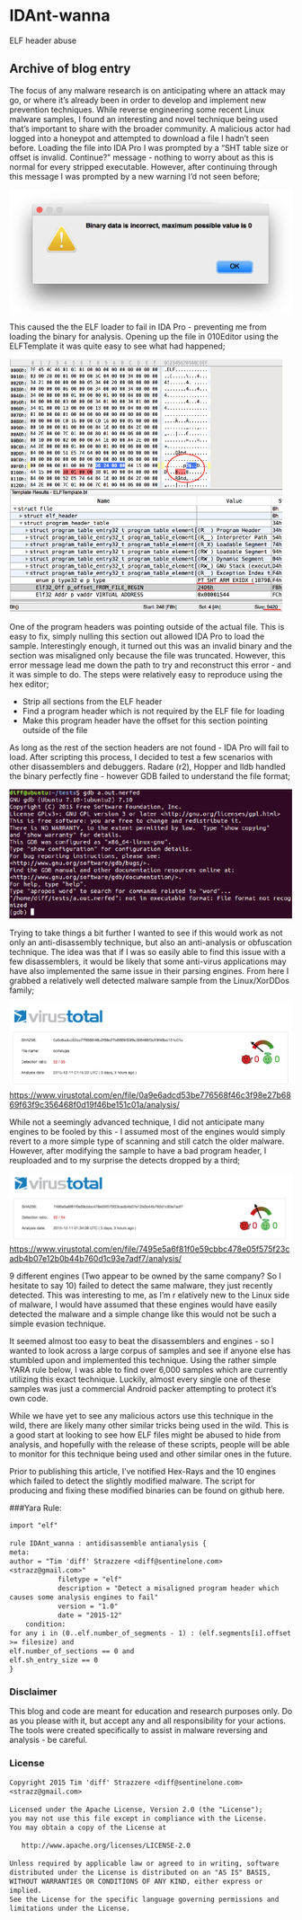 # IDAnt-wanna
ELF header abuse

## Archive of blog entry
The focus of any malware research is on anticipating where an attack may go, or where it’s
already been in order to develop and implement new prevention techniques.  While reverse 
engineering some recent Linux malware samples, I found an interesting and novel technique 
being used that’s important to share with the broader community. A malicious actor had logged
into a honeypot and attempted to download a file I hadn’t seen before. Loading the file into 
IDA Pro I was prompted by a “SHT table size or offset is invalid. Continue?” message - nothing
to worry about as this is normal for every stripped executable. However, after continuing through
this message I was prompted by a new warning I’d not seen before;

![IDA Pro loading error](/resources/ida_error.png?raw=true)

This caused the the ELF loader to fail in IDA Pro - preventing me from loading the binary for
analysis. Opening up the file in 010Editor using the ELFTemplate it was quite easy to see what
had happened;

![010Editor ELF Template](/resources/010editor.png?raw=true)

One of the program headers was pointing outside of the actual file. This is easy to fix, 
simply nulling this section out allowed IDA Pro to load the sample. Interestingly enough, 
it turned out this was an invalid binary and the section was misaligned only because the 
file was truncated. However, this error message lead me down the path to try and reconstruct
this error - and it was simple to do. The steps were relatively easy to reproduce using the 
hex editor;

 - Strip all sections from the ELF header
 - Find a program header which is not required by the ELF file for loading
 - Make this program header have the offset for this section pointing outside of the file

As long as the rest of the section headers are not found - IDA Pro will fail to load. After
scripting this process, I decided to test a few scenarios with other disassemblers and
debuggers. Radare (r2), Hopper and lldb handled the binary perfectly fine - however GDB
failed to understand the file format;

![GDB issues](/resources/gdb.png?raw=true)

Trying to take things a bit further I wanted to see if this would work as not only an
anti-disassembly technique, but also an anti-analysis or obfuscation technique. The idea 
was that if I was so easily able to find this issue with a few disassemblers, it would be 
likely that some anti-virus applications may have also implemented the same issue in their 
parsing engines. From here I grabbed a relatively well detected malware sample from the 
Linux/XorDDos family;

![XorDDOS Normal Detections](/resources/vt_normal.png?raw=true)
https://www.virustotal.com/en/file/0a9e6adcd53be776568f46c3f98e27b6869f63f9c356468f0d19f46be151c01a/analysis/

While not a seemingly advanced technique, I did not anticipate many engines to be fooled by
this - I assumed most of the engines would simply revert to a more simple type of scanning 
and still catch the older malware. However, after modifying the sample to have a bad program 
header, I reuploaded and to my surprise the detects dropped by a third;

![XorDDOS Nerfed Detections](/resources/vt_nerfed.png?raw=true)
https://www.virustotal.com/en/file/7495e5a6f81f0e59cbbc478e05f575f23cadb4b07e12b0b44b760d1c93e7adf7/analysis/

9 different engines (Two appear to be owned by the same company? So I hesitate to say 10) failed 
to detect the same malware, they just recently detected. This was interesting to me, as I’m r
elatively new to the Linux side of malware, I would have assumed that these engines would have 
easily detected the malware and a simple change like this would not be such a simple evasion technique.

It seemed almost too easy to beat the disassemblers and engines - so I wanted to look across a
large corpus of samples and see if anyone else has stumbled upon and implemented this technique.
Using the rather simple YARA rule below, I was able to find over 6,000 samples which are currently
utilizing this exact technique. Luckily, almost every single one of these samples was just a 
commercial Android packer attempting to protect it’s own code.

While we have yet to see any malicious actors use this technique in the wild, there are likely 
many other similar tricks being used in the wild. This is a good start at looking to see how ELF 
files might be abused to hide from analysis, and hopefully with the release of these scripts, people
will be able to monitor for this technique being used and other similar ones in the future.

Prior to publishing this article, I’ve notified Hex-Rays and the 10 engines which failed to detect the slightly modified malware. The script for producing and fixing these modified binaries can be found on github here. 

###Yara Rule:

```
import "elf"

rule IDAnt_wanna : antidisassemble antianalysis {
meta:
author = "Tim 'diff' Strazzere <diff@sentinelone.com> <strazz@gmail.com>"
        	filetype = "elf"
        	description = "Detect a misaligned program header which causes some analysis engines to fail"
        	version = "1.0"
        	date = "2015-12"
	condition:
for any i in (0..elf.number_of_segments - 1) : (elf.segments[i].offset >= filesize) and
elf.number_of_sections == 0 and
elf.sh_entry_size == 0
}
```

### Disclaimer

This blog and code are meant for education and research purposes only. Do as you please with it,
but accept any and all responsibility for your actions. The tools were created specifically to 
assist in malware reversing and analysis - be careful.

### License


    Copyright 2015 Tim 'diff' Strazzere <diff@sentinelone.com> <strazz@gmail.com>

    Licensed under the Apache License, Version 2.0 (the "License");
    you may not use this file except in compliance with the License.
    You may obtain a copy of the License at

       http://www.apache.org/licenses/LICENSE-2.0

    Unless required by applicable law or agreed to in writing, software
    distributed under the License is distributed on an "AS IS" BASIS,
    WITHOUT WARRANTIES OR CONDITIONS OF ANY KIND, either express or implied.
    See the License for the specific language governing permissions and
    limitations under the License.
